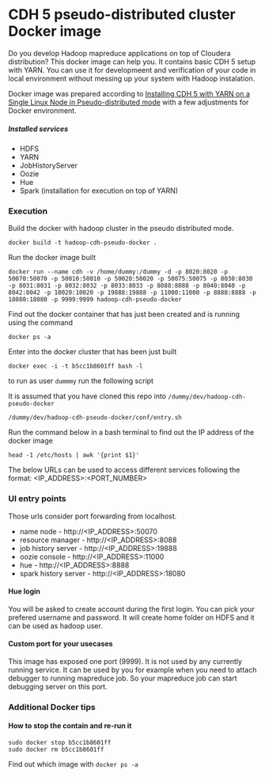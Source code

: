# CDH 5 pseudo-distributed cluster Docker image

Do you develop Hadoop mapreduce applications on top of Cloudera distribution? This docker image can help you. It contains basic CDH 5 setup with YARN. You can use it for developmeent and verification of your code in local environment without messing up your system with Hadoop instalation.

Docker image was prepared according to [Installing CDH 5 with YARN on a Single Linux Node in Pseudo-distributed mode](http://www.cloudera.com/content/cloudera-content/cloudera-docs/CDH5/latest/CDH5-Quick-Start/cdh5qs_yarn_pseudo.html) with a few adjustments for Docker environment.

##### Installed services
* HDFS
* YARN
* JobHistoryServer
* Oozie
* Hue
* Spark (installation for execution on top of YARN)

### Execution

Build the docker with hadoop cluster in the pseudo distributed mode.
```
docker build -t hadoop-cdh-pseudo-docker .
```

Run the docker image built
```
docker run --name cdh -v /home/dummy:/dummy -d -p 8020:8020 -p 50070:50070 -p 50010:50010 -p 50020:50020 -p 50075:50075 -p 8030:8030 -p 8031:8031 -p 8032:8032 -p 8033:8033 -p 8088:8088 -p 8040:8040 -p 8042:8042 -p 10020:10020 -p 19888:19888 -p 11000:11000 -p 8888:8888 -p 18080:18080 -p 9999:9999 hadoop-cdh-pseudo-docker
```

Find out the docker container that has just been created and is running using the command
```
docker ps -a
```

Enter into the docker cluster that has been just built
```
docker exec -i -t b5cc1b8601ff bash -l
```

to run as user `dummmy` run the following script

   It is assumed that you have cloned this repo into `/dummy/dev/hadoop-cdh-pseudo-docker`
```
/dummy/dev/hadoop-cdh-pseudo-docker/conf/entry.sh
```


Run the command below in a bash terminal to find out the IP address of the docker image
```
head -1 /etc/hosts | awk '{print $1}'
```

The below URLs can be used to access different services following the format: <IP_ADDRESS>:<PORT_NUMBER>

### UI entry points
Those urls consider port forwarding from localhost.
* name node - http://<IP_ADDRESS>:50070
* resource manager - http://<IP_ADDRESS>:8088
* job history server - http://<IP_ADDRESS>:19888
* oozie console - http://<IP_ADDRESS>:11000
* hue - http://<IP_ADDRESS>:8888
* spark history server - http://<IP_ADDRESS>:18080

#### Hue login
You will be asked to create account during the first login. You can pick your prefered username and password. It will create home folder on HDFS and it can be used as hadoop user.

#### Custom port for your usecases
This image has exposed one port (9999). It is not used by any currently running service. It can be used by you for example when you need to attach debugger to running mapreduce job. So your mapreduce job can start debugging server on this port.

### Additional Docker tips

#### How to stop the contain and re-run it

```
sudo docker stop b5cc1b8601ff
sudo docker rm b5cc1b8601ff
```

Find out which image with `docker ps -a`
